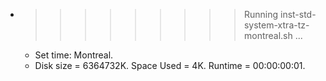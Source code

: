 * >>>>>>>>> Running inst-std-system-xtra-tz-montreal.sh ...
  * Set time: Montreal.
  * Disk size = 6364732K. Space Used = 4K. Runtime = 00:00:00:01.
